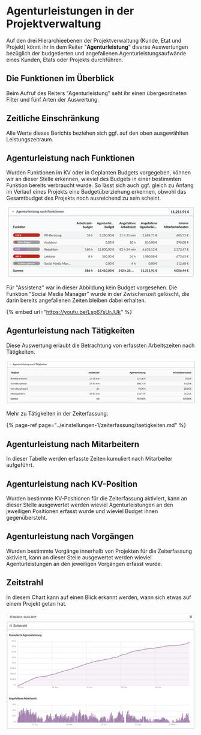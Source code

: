 # Agenturleistungen in der Projektverwaltung

Auf den drei Hierarchieebenen der Projektverwaltung \(Kunde, Etat und Projekt\) könnt ihr in dem Reiter "**Agenturleistung**" diverse Auswertungen bezüglich der budgetierten und angefallenen Agenturleistungsaufwände eines Kunden, Etats oder Projekts durchführen.

## Die Funktionen im Überblick

Beim Aufruf des Reiters "Agenturleistung" seht ihr einen übergeordneten Filter und fünf Arten der Auswertung.



## Zeitliche Einschränkung

Alle Werte dieses Berichts beziehen sich ggf. auf den oben ausgewählten Leistungszeitraum.

## Agenturleistung nach Funktionen

Wurden Funktionen im KV oder in Geplanten Budgets vorgegeben, können wir an dieser Stelle erkennen, wieviel des Budgets in einer bestimmten Funktion bereits verbraucht wurde. So lässt sich auch ggf. gleich zu Anfang im Verlauf eines Projekts eine Budgetüberziehung erkennen, obwohl das Gesamtbudget des Projekts noch ausreichend zu sein scheint.

![](../.gitbook/assets/bildschirmfoto-2021-04-28-um-22.14.29.png)

Für "Assistenz" war in dieser Abbildung kein Budget vorgesehen. Die Funktion "Social Media Manager" wurde in der Zwischenzeit gelöscht, die darin bereits angefallenen Zeiten bleiben dabei erhalten.





{% embed url="https://youtu.be/Lsp67sUrJUk" %}



## Agenturleistung nach Tätigkeiten

Diese Auswertung erlaubt die Betrachtung von erfassten Arbeitszeiten nach Tätigkeiten.

![](../.gitbook/assets/bildschirmfoto-2021-01-06-um-14.02.40.png)

Mehr zu Tätigkeiten in der Zeiterfassung:

{% page-ref page="../einstellungen-1/zeiterfassung/taetigkeiten.md" %}



## Agenturleistung nach Mitarbeitern

In dieser Tabelle werden erfasste Zeiten kumuliert nach Mitarbeiter aufgeführt.

## Agenturleistung nach KV-Position

Wurden bestimmte KV-Positionen für die Zeiterfassung aktiviert,  kann an dieser Stelle ausgewertet werden wieviel Agenturleistungen an den jeweiligen Positionen erfasst wurde und wieviel Budget ihnen gegenübersteht.

## Agenturleistung nach Vorgängen

Wurden bestimmte Vorgänge innerhalb von Projekten für die Zeiterfassung aktiviert,  kann an dieser Stelle ausgewertet werden wieviel Agenturleistungen an den jeweiligen Vorgängen erfasst wurde.

## Zeitstrahl

In diesem Chart kann auf einen Blick erkannt werden, wann sich etwas auf einem Projekt getan hat.

![](../.gitbook/assets/dwjxr7gwsaat6z0.jpg)



